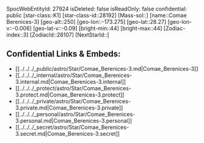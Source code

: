 ﻿---
location: [28.27,-173.275,250]
type: Star
tags:
- astro/Star

---
SpocWebEntityId: 27924
isDeleted: false
isReadOnly: false
confidential: public
[star-class::K1]
[star-class-id::28192]
[Mass-sol::]
[name::Comae Berenices-3]
[geo-alt::250]
[geo-lon::-173.275]
[geo-lat::28.27]
[geo-lon-v::-0.006]
[geo-lat-v::-0.09]
[bright-min::44]
[bright-max::44]
[Zodiac-index::3]
[ZodiacId::28107]
[NextStarId::]



## Confidential Links & Embeds: 
- [[../../../_public/astro/Star/Comae_Berenices-3.md|Comae_Berenices-3]] 
- [[../../../_internal/astro/Star/Comae_Berenices-3.internal.md|Comae_Berenices-3.internal]] 
- [[../../../_protect/astro/Star/Comae_Berenices-3.protect.md|Comae_Berenices-3.protect]] 
- [[../../../_private/astro/Star/Comae_Berenices-3.private.md|Comae_Berenices-3.private]] 
- [[../../../_personal/astro/Star/Comae_Berenices-3.personal.md|Comae_Berenices-3.personal]] 
- [[../../../_secret/astro/Star/Comae_Berenices-3.secret.md|Comae_Berenices-3.secret]]

